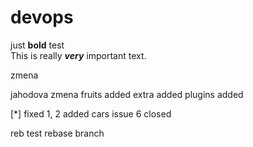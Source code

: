 # devops

just **bold** test  
This is really ***very*** important text.

zmena

jahodova zmena
fruits added
extra added
plugins added

[*] fixed 1, 2
added cars
issue 6 closed

reb test rebase branch
